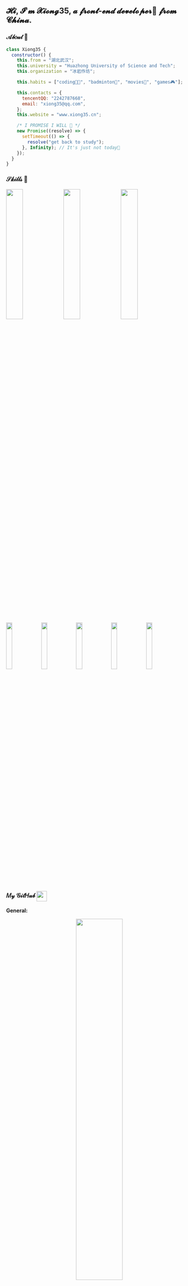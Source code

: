 ## 𝓗𝓲, 𝓘'𝓶 𝓧𝓲𝓸𝓷𝓰35, 𝓪 𝓯𝓻𝓸𝓷𝓽-𝓮𝓷𝓭 𝓭𝓮𝓿𝓮𝓵𝓸𝓹𝓮𝓻🚀 𝓯𝓻𝓸𝓶 𝓒𝓱𝓲𝓷𝓪.

### 𝒜𝒷𝑜𝓊𝓉 🤠

```js
class Xiong35 {
  constructor() {
    this.from = "湖北武汉";
    this.university = "Huazhong University of Science and Tech";
    this.organization = "冰岩作坊";

    this.habits = ["coding👨‍💻", "badminton🏸", "movies🎦", "games🎮"];

    this.contacts = {
      tencentQQ: "2242787668",
      email: "xiong35@qq.com",
    };
    this.website = "www.xiong35.cn";

    /* I PROMISE I WILL 🥺 */
    new Promise((resolve) => {
      setTimeout(() => {
        resolve("get back to study");
      }, Infinity); // It's just not today💩
    });
  }
}
```

### 𝒮𝓀𝒾𝓁𝓁𝓈 🧐

<p>

<code><img width="30%" src="https://www.vectorlogo.zone/logos/vuejs/vuejs-ar21.svg"></code>
<code><img width="30%" src="https://www.vectorlogo.zone/logos/reactjs/reactjs-ar21.svg"></code>
<code><img width="30%" src="https://www.vectorlogo.zone/logos/typescriptlang/typescriptlang-ar21.svg"></code>
<br />
<code><img width="18%" src="https://www.vectorlogo.zone/logos/flutterio/flutterio-ar21.svg"></code>
<code><img width="18%" src="https://www.vectorlogo.zone/logos/koajs/koajs-ar21.svg"></code>
<code><img width="18%" src="https://www.vectorlogo.zone/logos/sass-lang/sass-lang-ar21.svg"></code>
<code><img width="18%" src="https://www.vectorlogo.zone/logos/nodejs/nodejs-ar21.svg"></code>
<code><img width="18%" src="https://www.vectorlogo.zone/logos/tensorflow/tensorflow-ar21.svg"></code>

</p>

### 𝑀𝓎 𝒢𝒾𝓉𝐻𝓊𝒷 <img width="28px" align="center" src="https://www.vectorlogo.zone/logos/github/github-icon.svg">

**General:**

<p align="center">
  <a href="http://www.xiong35.cn">
    <img width="50%" src="https://github-readme-stats.vercel.app/api?username=xiong35&count_private=true&locale=cn&hide_border=true" />
  </a>
</p>

**Pinned repos:**

<p align="center">
  <a href="https://github.com/xiong35/werewolf">
    <img width="45% align="left" src="https://github-readme-stats.vercel.app/api/pin/?username=xiong35&repo=werewolf&show_owner=true" />
  </a>
  <a href="https://github.com/xiong35/type-challenges-solutions">
    <img width="45% align="right" src="https://github-readme-stats.vercel.app/api/pin/?username=xiong35&repo=type-challenges-solutions&show_owner=true" />
  </a>
</p>

**Visitors:**

<p align="center">
  <img alt="ViewCount" src="https://views.whatilearened.today/views/github/xiong35/xiong35.svg" />
</p>
